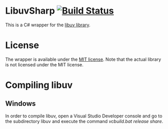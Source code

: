 LibuvSharp [![Build Status](https://secure.travis-ci.org/txdv/LibuvSharp.png)](http://travis-ci.org/txdv/LibuvSharp)
==========

This is a C# wrapper for the [libuv library](https://github.com/joyent/libuv/).

License
=======

The wrapper is available under the [MIT license](http://en.wikipedia.org/wiki/MIT_License).
Note that the actual library is not licensed under the MIT license.

Compiling libuv
===============

## Windows

In order to compile libuv, open a Visual Studio Developer console and go to the subdirectory
libuv and execute the command *vcbuild.bat release share*.